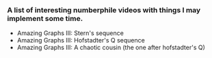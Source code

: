 ### A list of interesting numberphile videos with things I may implement some time.

- Amazing Graphs III: Stern's sequence
- Amazing Graphs III: Hofstadter's Q sequence 
- Amazing Graphs III: A chaotic cousin (the one after hofstadter's Q)
